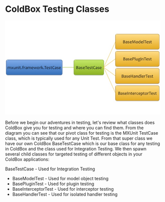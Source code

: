 # ColdBox Testing Classes

![](../ColdBoxTestingClasses.jpg)

Before we begin our adventures in testing, let's review what classes does ColdBox give you for testing and where you can find them. From the diagram you can see that our pivot class for testing is the MXUnit TestCase class, which is typically used for any Unit Test. From that super class we have our own ColdBox BaseTestCase which is our base class for any testing in ColdBox and the class used for Integration Testing. We then spawn several child classes for targeted testing of different objects in your ColdBox applications:

BaseTestCase - Used for Integration Testing 
* BaseModelTest - Used for model object testing
* BasePluginTest - Used for plugin testing
* BaseInterceptorTest - Used for interceptor testing
* BaseHandlerTest - Used for isolated handler testing
